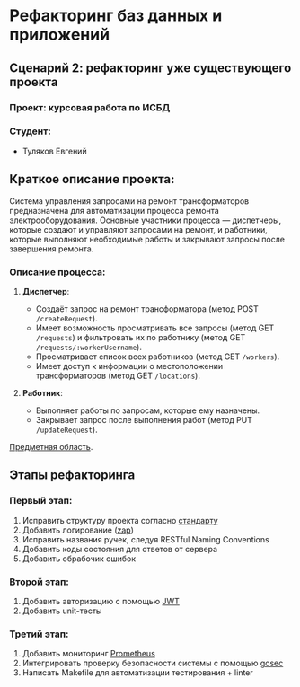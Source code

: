# Рефакторинг баз данных и приложений
## Сценарий 2: рефакторинг уже существующего проекта  
### Проект: курсовая работа по ИСБД  
### Студент:  
- Туляков Евгений  

## Краткое описание проекта:  
Система управления запросами на ремонт трансформаторов предназначена для автоматизации процесса ремонта электрооборудования. Основные участники процесса — диспетчеры, которые создают и управляют запросами на ремонт, и работники, которые выполняют необходимые работы и закрывают запросы после завершения ремонта.

### Описание процесса:
1. **Диспетчер**:
   - Создаёт запрос на ремонт трансформатора (метод POST `/createRequest`).
   - Имеет возможность просматривать все запросы (метод GET `/requests`) и фильтровать их по работнику (метод GET `/requests/:workerUsername`).
   - Просматривает список всех работников (метод GET `/workers`).
   - Имеет доступ к информации о местоположении трансформаторов (метод GET `/locations`).

2. **Работник**:
   - Выполняет работы по запросам, которые ему назначены.
   - Закрывает запрос после выполнения работ (метод PUT `/updateRequest`).

[Предметная область](./description.pdf).

## Этапы рефакторинга
### Первый этап:
1. Исправить структуру проекта согласно [стандарту](https://github.com/golang-standards/project-layout)
2. Добавить логирование ([zap](https://github.com/uber-go/zap))
3. Исправить названия ручек, следуя RESTful Naming Conventions
4. Добавить коды состояния для ответов от сервера
5. Добавить обрабочик ошибок

### Второй этап:
1. Добавить авторизацию c помощью [JWT](https://jwt.io/introduction)
2. Добавить unit-тесты

### Третий этап:
1. Добавить мониторинг [Prometheus](https://github.com/prometheus/prometheus)
2. Интегрировать проверку безопасности системы с помощью [gosec](https://github.com/securego/gosec)
3. Написать Makefile для автоматизации тестирования + linter
